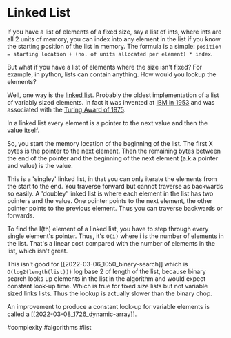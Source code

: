 # Linked List

If you have a list of elements of a fixed size, say a list of ints, where ints are all 2 units of memory, you can index into any element in the list if you know the starting position of the list in memory. The formula is a simple: `position = starting location + (no. of units allocated per element) * index`.

But what if you have a list of elements where the size isn't fixed? For example, in python, lists can contain anything. How would you lookup the elements?

Well, one way is the [linked list](https://en.wikipedia.org/wiki/Linked_list). Probably the oldest implementation of a list of variably sized elements. In fact it was invented at [IBM in 1953](https://iq.opengenus.org/inventor-of-linked-list/) and was associated with the [Turing Award of 1975](https://en.wikipedia.org/wiki/Turing_Award).

In a linked list every element is a pointer to the next value and then the value itself.

So, you start the memory location of the beginning of the list. The first X bytes is the pointer to the next element. Then the remaining bytes between the end of the pointer and the beginning of the next element (a.k.a pointer and value) is the value.

This is a 'singley' linked list, in that you can only iterate the elements from the start to the end. You traverse forward but cannot traverse as backwards so easily. A 'doubley' linked list is where each element in the list has two pointers and the value. One pointer points to the next element, the other pointer points to the previous element. Thus you can traverse backwards or forwards.

To find the I(th) element of a linked list, you have to step through every single element's pointer. Thus, it's `O(i)` where i is the number of elements in the list. That's a linear cost compared with the number of elements in the list, which isn't great.

This isn't good for [[2022-03-06_1050_binary-search]] which is  `O(log2(length(list)))` log base 2 of length of the list, because binary search looks up elements in the list in the algorithm and would expect constant look-up time. Which is true for fixed size lists but not variable sized links lists. Thus the lookup is actually slower than the binary chop.

An improvement to produce a constant look-up for variable elements is called a [[2022-03-08_1726_dynamic-array]].

#complexity
#algorithms
#list
